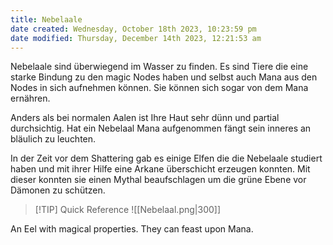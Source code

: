 ```yaml
---
title: Nebelaale
date created: Wednesday, October 18th 2023, 10:23:59 pm
date modified: Thursday, December 14th 2023, 12:21:53 am
---
```


Nebelaale sind überwiegend im Wasser zu finden. Es sind Tiere die eine starke Bindung zu den magic Nodes haben und selbst auch Mana aus den Nodes in sich aufnehmen können. Sie können sich sogar von dem Mana ernähren. 

Anders als bei normalen Aalen ist Ihre Haut sehr dünn und partial durchsichtig. Hat ein Nebelaal Mana aufgenommen fängt sein inneres an bläulich zu leuchten. 

In der Zeit vor dem Shattering gab es einige Elfen die die Nebelaale studiert haben und mit ihrer Hilfe eine Arkane überschicht erzeugen konnten. Mit dieser konnten sie einen Mythal beaufschlagen um die grüne Ebene vor Dämonen zu schützen. 

> [!TIP] Quick Reference
> ![[Nebelaal.png|300]]
> 

An Eel with magical properties. They can feast upon Mana.
